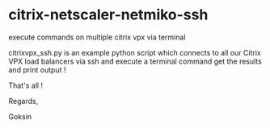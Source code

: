 # citrix-netscaler-netmiko-ssh
execute commands on multiple citrix vpx via terminal 

citrixvpx_ssh.py is an example python script which connects to all our Citrix VPX load balancers via ssh and execute a terminal command get the results and print output !

That's all !

Regards,

Goksin



